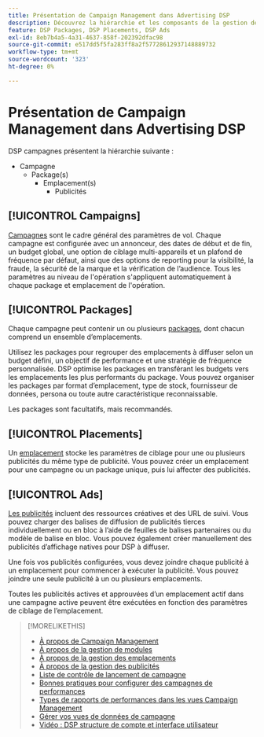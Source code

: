 ```yaml
---
title: Présentation de Campaign Management dans Advertising DSP
description: Découvrez la hiérarchie et les composants de la gestion de campagne.
feature: DSP Packages, DSP Placements, DSP Ads
exl-id: 8eb7b4a5-4a31-4637-858f-202392dfac98
source-git-commit: e517dd5f5fa283ff8a2f57728612937148889732
workflow-type: tm+mt
source-wordcount: '323'
ht-degree: 0%

---
```


# Présentation de Campaign Management dans Advertising DSP

DSP campagnes présentent la hiérarchie suivante :

* Campagne
   * Package(s)
      * Emplacement(s)
         * Publicités
<!-- Do clients think in terms of insertion orders? If yes, then work in the following info.:
In Advertising DSP, an insertion order is represented as a campaign, and line items are represented as packages. Each package includes placements, which can use different strategies and tactics to deliver the line item requirements.
-->

## [!UICONTROL Campaigns]

[Campagnes](/help/dsp/campaign-management/campaigns/campaign-about.md) sont le cadre général des paramètres de vol. Chaque campagne est configurée avec un annonceur, des dates de début et de fin, un budget global, une option de ciblage multi-appareils et un plafond de fréquence par défaut, ainsi que des options de reporting pour la visibilité, la fraude, la sécurité de la marque et la vérification de l’audience. Tous les paramètres au niveau de l&#39;opération s&#39;appliquent automatiquement à chaque package et emplacement de l&#39;opération.

## [!UICONTROL Packages]

Chaque campagne peut contenir un ou plusieurs [packages](/help/dsp/campaign-management/packages/package-about.md), dont chacun comprend un ensemble d’emplacements.

Utilisez les packages pour regrouper des emplacements à diffuser selon un budget défini, un objectif de performance et une stratégie de fréquence personnalisée. DSP optimise les packages en transférant les budgets vers les emplacements les plus performants du package. Vous pouvez organiser les packages par format d’emplacement, type de stock, fournisseur de données, persona ou toute autre caractéristique reconnaissable.

Les packages sont facultatifs, mais recommandés.

## [!UICONTROL Placements]

Un [emplacement](/help/dsp/campaign-management/placements/placement-about.md) stocke les paramètres de ciblage pour une ou plusieurs publicités du même type de publicité. Vous pouvez créer un emplacement pour une campagne ou un package unique, puis lui affecter des publicités.

## [!UICONTROL Ads]

[Les publicités](/help/dsp/campaign-management/ads/ad-about.md) incluent des ressources créatives et des URL de suivi. Vous pouvez charger des balises de diffusion de publicités tierces individuellement ou en bloc à l’aide de feuilles de balises partenaires ou du modèle de balise en bloc. Vous pouvez également créer manuellement des publicités d’affichage natives pour DSP à diffuser.

Une fois vos publicités configurées, vous devez joindre chaque publicité à un emplacement pour commencer à exécuter la publicité. Vous pouvez joindre une seule publicité à un ou plusieurs emplacements.

Toutes les publicités actives et approuvées d’un emplacement actif dans une campagne active peuvent être exécutées en fonction des paramètres de ciblage de l’emplacement.

>[!MORELIKETHIS]
>
>* [À propos de Campaign Management](/help/dsp/campaign-management/campaigns/campaign-about.md)
>* [À propos de la gestion de modules](/help/dsp/campaign-management/packages/package-about.md)
>* [À propos de la gestion des emplacements](/help/dsp/campaign-management/placements/placement-about.md)
>* [À propos de la gestion des publicités](/help/dsp/campaign-management/ads/ad-about.md)
>* [Liste de contrôle de lancement de campagne](/help/dsp/campaign-management/campaign-launch-checklist.md)
>* [ Bonnes pratiques pour configurer des campagnes de performances](/help/dsp/optimization/campaign-best-practices-performance.md)
>* [Types de rapports de performances dans les vues Campaign Management](/help/dsp/campaign-management/reports/campaign-reports-about.md)
>* [Gérer vos vues de données de campagne](/help/dsp/campaign-management/reports/campaign-data-views-manage.md)
>* [Vidéo : DSP structure de compte et interface utilisateur](https://experienceleague.adobe.com/docs/advertising-learn/tutorials/dsp/ui.html)
